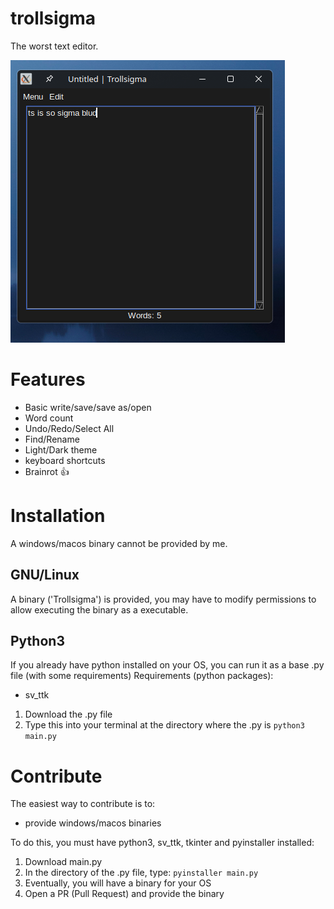 # trollsigma
The worst text editor.

![alt text](trollsigma.png "trollsigma")
# Features
 - Basic write/save/save as/open
 - Word count
 - Undo/Redo/Select All
 - Find/Rename
 - Light/Dark theme
 - keyboard shortcuts
 - Brainrot 👍
# Installation
A windows/macos binary cannot be provided by me.
## GNU/Linux
A binary ('Trollsigma') is provided, you may have to modify permissions
to allow executing the binary as a executable.
## Python3
If you already have python installed on your OS, you can run it as a base .py file (with some requirements)
Requirements (python packages):
- sv_ttk
1. Download the .py file
2. Type this into your terminal at the directory where the .py is
   `python3 main.py`
# Contribute
The easiest way to contribute is to:
- provide windows/macos binaries

To do this, you must have python3, sv_ttk, tkinter and pyinstaller installed:
1. Download main.py
2. In the directory of the .py file, type:
   `pyinstaller main.py`
3. Eventually, you will have a binary for your OS
4. Open a PR (Pull Request) and provide the binary   
